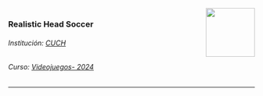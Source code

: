 <img align="right" width="100" height="100" src="https://i.imgur.com/fMsxzfs.jpeg">

### Realistic Head Soccer
###### Institución: [CUCH](https://cuch.gob.ar/)
###### Curso: [Videojuegos- 2024](https://cuch.gob.ar/wp-content/uploads/2024/08/tu-primer-videojuego-Programa.pdf) 

---

